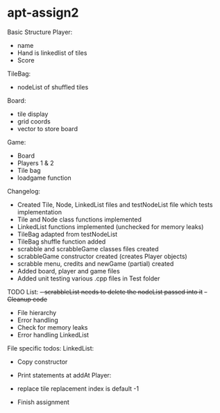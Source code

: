 # apt-assign2

Basic Structure
Player:
- name
- Hand is linkedlist of tiles
- Score

TileBag:
- nodeList of shuffled tiles

Board:
- tile display
- grid coords
- vector to store board

Game:
- Board
- Players 1 & 2
- Tile bag
- loadgame function

Changelog:
- Created Tile, Node, LinkedList files and testNodeList file which tests implementation
- Tile and Node class functions implemented
- LinkedList functions implemented (unchecked for memory leaks)
- TileBag adapted from testNodeList
- TileBag shuffle function added
- scrabble and scrabbleGame classes files created
- scrabbleGame constructor created (creates Player objects)
- scrabble menu, credits and newGame (partial) created
- Added board, player and game files
- Added unit testing various .cpp files in Test folder


TODO List:
~~- scrabbleList needs to delete the nodeList passed into it~~
~~- Cleanup code~~
- File hierarchy
- Error handling
- Check for memory leaks
- Error handling LinkedList

File specific todos:
LinkedList:
- Copy constructor
- Print statements at addAt
Player:
- replace tile replacement index is default -1


- Finish assignment
